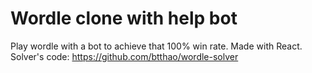 # Wordle clone with help bot

Play wordle with a bot to achieve that 100% win rate. Made with React. 
Solver's code: https://github.com/btthao/wordle-solver
